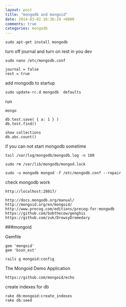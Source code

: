 ```yaml
---
layout: post
title: "mongodb and mongoid"
date: 2014-03-02 16:36:29 +0800
comments: true
categories: mongodb
---
```



```
sudo apt-get install mongodb
```

turn off journal and turn on rest in you dev
```
sudo nano /etc/mongodb.conf 

journal = false
rest = true
```


add mongodb to startup
```
sudo update-rc.d mongodb  defaults
```

run
```
mongo

db.test.save( { a: 1 } )
db.test.find()

show collections
db.abc.count()
```

if you can not start mongodb sometime
```
tail /var/log/mongodb/mongodb.log -n 100

sudo rm /var/lib/mongodb/mongod.lock

sudo -u mongodb mongod -f /etc/mongodb.conf --repair
```


check mongodb work
```
http://localhost:28017/
```

```
http://docs.mongodb.org/manual/
http://mongoid.org/en/mongoid/
http://www.precog.com/editions/precog-for-mongodb
https://github.com/bobthecow/genghis
https://github.com/zuk/DrowsyDromedary
```




###mongoid

Gemfile
```
gem 'mongoid'
gem 'bson_ext'
```

```
rails g mongoid:config
```

The Mongoid Demo Application 
```
https://github.com/mongoid/echo
```


create indexes for db
```
rake db:mongoid:create_indexes
rake db:seed
```
